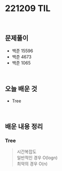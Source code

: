 # 221209 TIL
<br>

## 문제풀이
- 백준 15596
- 백준 4673
- 백준 1065
<br>

## 오늘 배운 것
- Tree
<br>

## 배운 내용 정리

### Tree
> 시간복잡도 <br>
> 일반적인 경우 O(logn) <br>
> 최악의 경우 O(n)
